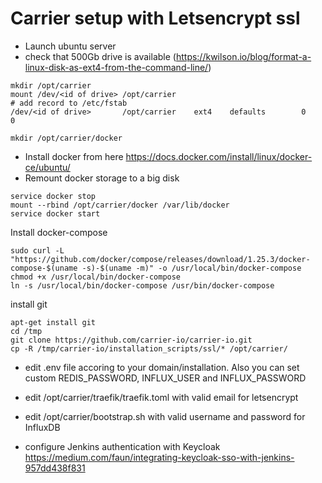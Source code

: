 # Carrier setup with Letsencrypt ssl

- Launch ubuntu server
- check that 500Gb drive is available (https://kwilson.io/blog/format-a-linux-disk-as-ext4-from-the-command-line/)

```
mkdir /opt/carrier
mount /dev/<id of drive> /opt/carrier
# add record to /etc/fstab
/dev/<id of drive>       /opt/carrier    ext4    defaults        0       0
```

```
mkdir /opt/carrier/docker
```

- Install docker from here https://docs.docker.com/install/linux/docker-ce/ubuntu/
- Remount docker storage to a big disk
```
service docker stop
mount --rbind /opt/carrier/docker /var/lib/docker
service docker start
```

Install docker-compose
```
sudo curl -L "https://github.com/docker/compose/releases/download/1.25.3/docker-compose-$(uname -s)-$(uname -m)" -o /usr/local/bin/docker-compose
chmod +x /usr/local/bin/docker-compose
ln -s /usr/local/bin/docker-compose /usr/bin/docker-compose
```
install git
```
apt-get install git
cd /tmp
git clone https://github.com/carrier-io/carrier-io.git
cp -R /tmp/carrier-io/installation_scripts/ssl/* /opt/carrier/
```
- edit .env file accoring to your domain/installation. Also you can set custom REDIS_PASSWORD, INFLUX_USER and INFLUX_PASSWORD
- edit /opt/carrier/traefik/traefik.toml with valid email for letsencrypt
- edit /opt/carrier/bootstrap.sh with valid username and password for InfluxDB

- configure Jenkins authentication with Keycloak https://medium.com/faun/integrating-keycloak-sso-with-jenkins-957dd438f831

  
